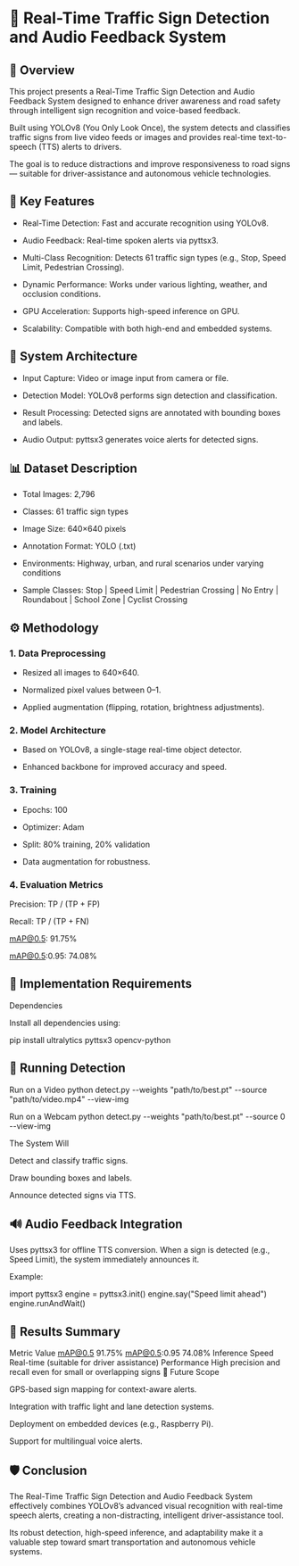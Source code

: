 # 🚦 Real-Time Traffic Sign Detection and Audio Feedback System

## 📘 Overview

This project presents a Real-Time Traffic Sign Detection and Audio Feedback System designed to enhance driver awareness and road safety through intelligent sign recognition and voice-based feedback.

Built using YOLOv8 (You Only Look Once), the system detects and classifies traffic signs from live video feeds or images and provides real-time text-to-speech (TTS) alerts to drivers.

The goal is to reduce distractions and improve responsiveness to road signs — suitable for driver-assistance and autonomous vehicle technologies.

## 🌟 Key Features

- Real-Time Detection: Fast and accurate recognition using YOLOv8.

- Audio Feedback: Real-time spoken alerts via pyttsx3.

- Multi-Class Recognition: Detects 61 traffic sign types (e.g., Stop, Speed Limit, Pedestrian Crossing).

- Dynamic Performance: Works under various lighting, weather, and occlusion conditions.

- GPU Acceleration: Supports high-speed inference on GPU.

- Scalability: Compatible with both high-end and embedded systems.

## 🧠 System Architecture

- Input Capture: Video or image input from camera or file.

- Detection Model: YOLOv8 performs sign detection and classification.

- Result Processing: Detected signs are annotated with bounding boxes and labels.

- Audio Output: pyttsx3 generates voice alerts for detected signs.

## 📊 Dataset Description

- Total Images: 2,796

- Classes: 61 traffic sign types

- Image Size: 640×640 pixels

- Annotation Format: YOLO (.txt)

- Environments: Highway, urban, and rural scenarios under varying conditions

- Sample Classes: Stop | Speed Limit | Pedestrian Crossing | No Entry | Roundabout | School Zone | Cyclist Crossing

## ⚙️ Methodology
### 1. Data Preprocessing

- Resized all images to 640×640.

- Normalized pixel values between 0–1.

- Applied augmentation (flipping, rotation, brightness adjustments).

### 2. Model Architecture

- Based on YOLOv8, a single-stage real-time object detector.

- Enhanced backbone for improved accuracy and speed.

### 3. Training

- Epochs: 100

- Optimizer: Adam

- Split: 80% training, 20% validation

- Data augmentation for robustness.

### 4. Evaluation Metrics

Precision: TP / (TP + FP)

Recall: TP / (TP + FN)

mAP@0.5: 91.75%

mAP@0.5:0.95: 74.08%

## 🧩 Implementation Requirements
Dependencies

Install all dependencies using:

pip install ultralytics pyttsx3 opencv-python

## 🚀 Running Detection
Run on a Video
python detect.py --weights "path/to/best.pt" --source "path/to/video.mp4" --view-img

Run on a Webcam
python detect.py --weights "path/to/best.pt" --source 0 --view-img

The System Will

Detect and classify traffic signs.

Draw bounding boxes and labels.

Announce detected signs via TTS.

## 🔊 Audio Feedback Integration

Uses pyttsx3 for offline TTS conversion. When a sign is detected (e.g., Speed Limit), the system immediately announces it.

Example:

import pyttsx3
engine = pyttsx3.init()
engine.say("Speed limit ahead")
engine.runAndWait()

## 🧾 Results Summary
Metric	Value
mAP@0.5	91.75%
mAP@0.5:0.95	74.08%
Inference Speed	Real-time (suitable for driver assistance)
Performance	High precision and recall even for small or overlapping signs
🧭 Future Scope

GPS-based sign mapping for context-aware alerts.

Integration with traffic light and lane detection systems.

Deployment on embedded devices (e.g., Raspberry Pi).

Support for multilingual voice alerts.

## 🛡️ Conclusion

The Real-Time Traffic Sign Detection and Audio Feedback System effectively combines YOLOv8’s advanced visual recognition with real-time speech alerts, creating a non-distracting, intelligent driver-assistance tool.

Its robust detection, high-speed inference, and adaptability make it a valuable step toward smart transportation and autonomous vehicle systems.
